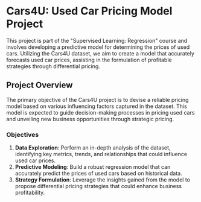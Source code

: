 # Cars4U: Used Car Pricing Model Project

This project is part of the "Supervised Learning: Regression" course and involves developing a predictive model for determining the prices of used cars. Utilizing the Cars4U dataset, we aim to create a model that accurately forecasts used car prices, assisting in the formulation of profitable strategies through differential pricing.

## Project Overview

The primary objective of the Cars4U project is to devise a reliable pricing model based on various influencing factors captured in the dataset. This model is expected to guide decision-making processes in pricing used cars and unveiling new business opportunities through strategic pricing.

### Objectives

1. **Data Exploration**: Perform an in-depth analysis of the dataset, identifying key metrics, trends, and relationships that could influence used car prices.
2. **Predictive Modeling**: Build a robust regression model that can accurately predict the prices of used cars based on historical data.
3. **Strategy Formulation**: Leverage the insights gained from the model to propose differential pricing strategies that could enhance business profitability.
